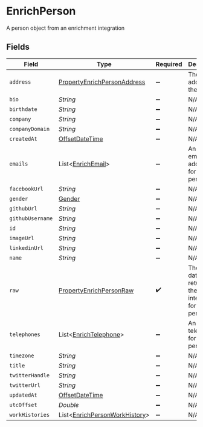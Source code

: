 # EnrichPerson

A person object from an enrichment integration


## Fields

| Field                                                                                     | Type                                                                                      | Required                                                                                  | Description                                                                               |
| ----------------------------------------------------------------------------------------- | ----------------------------------------------------------------------------------------- | ----------------------------------------------------------------------------------------- | ----------------------------------------------------------------------------------------- |
| `address`                                                                                 | [PropertyEnrichPersonAddress](../../models/shared/PropertyEnrichPersonAddress.md)         | :heavy_minus_sign:                                                                        | The address of the person                                                                 |
| `bio`                                                                                     | *String*                                                                                  | :heavy_minus_sign:                                                                        | N/A                                                                                       |
| `birthdate`                                                                               | *String*                                                                                  | :heavy_minus_sign:                                                                        | N/A                                                                                       |
| `company`                                                                                 | *String*                                                                                  | :heavy_minus_sign:                                                                        | N/A                                                                                       |
| `companyDomain`                                                                           | *String*                                                                                  | :heavy_minus_sign:                                                                        | N/A                                                                                       |
| `createdAt`                                                                               | [OffsetDateTime](https://docs.oracle.com/javase/8/docs/api/java/time/OffsetDateTime.html) | :heavy_minus_sign:                                                                        | N/A                                                                                       |
| `emails`                                                                                  | List<[EnrichEmail](../../models/shared/EnrichEmail.md)>                                   | :heavy_minus_sign:                                                                        | An array of email addresses for this person                                               |
| `facebookUrl`                                                                             | *String*                                                                                  | :heavy_minus_sign:                                                                        | N/A                                                                                       |
| `gender`                                                                                  | [Gender](../../models/shared/Gender.md)                                                   | :heavy_minus_sign:                                                                        | N/A                                                                                       |
| `githubUrl`                                                                               | *String*                                                                                  | :heavy_minus_sign:                                                                        | N/A                                                                                       |
| `githubUsername`                                                                          | *String*                                                                                  | :heavy_minus_sign:                                                                        | N/A                                                                                       |
| `id`                                                                                      | *String*                                                                                  | :heavy_minus_sign:                                                                        | N/A                                                                                       |
| `imageUrl`                                                                                | *String*                                                                                  | :heavy_minus_sign:                                                                        | N/A                                                                                       |
| `linkedinUrl`                                                                             | *String*                                                                                  | :heavy_minus_sign:                                                                        | N/A                                                                                       |
| `name`                                                                                    | *String*                                                                                  | :heavy_minus_sign:                                                                        | N/A                                                                                       |
| `raw`                                                                                     | [PropertyEnrichPersonRaw](../../models/shared/PropertyEnrichPersonRaw.md)                 | :heavy_check_mark:                                                                        | The raw data returned by the integration for this person                                  |
| `telephones`                                                                              | List<[EnrichTelephone](../../models/shared/EnrichTelephone.md)>                           | :heavy_minus_sign:                                                                        | An array of telephones for this person                                                    |
| `timezone`                                                                                | *String*                                                                                  | :heavy_minus_sign:                                                                        | N/A                                                                                       |
| `title`                                                                                   | *String*                                                                                  | :heavy_minus_sign:                                                                        | N/A                                                                                       |
| `twitterHandle`                                                                           | *String*                                                                                  | :heavy_minus_sign:                                                                        | N/A                                                                                       |
| `twitterUrl`                                                                              | *String*                                                                                  | :heavy_minus_sign:                                                                        | N/A                                                                                       |
| `updatedAt`                                                                               | [OffsetDateTime](https://docs.oracle.com/javase/8/docs/api/java/time/OffsetDateTime.html) | :heavy_minus_sign:                                                                        | N/A                                                                                       |
| `utcOffset`                                                                               | *Double*                                                                                  | :heavy_minus_sign:                                                                        | N/A                                                                                       |
| `workHistories`                                                                           | List<[EnrichPersonWorkHistory](../../models/shared/EnrichPersonWorkHistory.md)>           | :heavy_minus_sign:                                                                        | N/A                                                                                       |